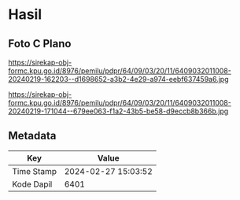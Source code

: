 # Hasil

## Foto C Plano

https://sirekap-obj-formc.kpu.go.id/8976/pemilu/pdpr/64/09/03/20/11/6409032011008-20240219-162203--d1698652-a3b2-4e29-a974-eebf637459a6.jpg

https://sirekap-obj-formc.kpu.go.id/8976/pemilu/pdpr/64/09/03/20/11/6409032011008-20240219-171044--679ee063-f1a2-43b5-be58-d9eccb8b366b.jpg


## Metadata

| Key        | Value               |
| ---------- | ------------------- |
| Time Stamp | 2024-02-27 15:03:52 |
| Kode Dapil | 6401                |



